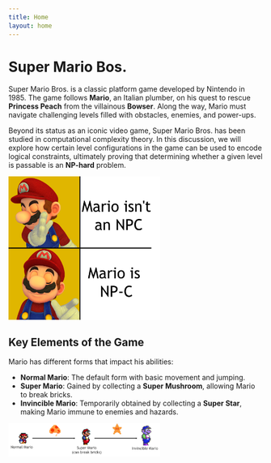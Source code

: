 ```yaml
---
title: Home
layout: home
---
```


# Super Mario Bos.

Super Mario Bros. is a classic platform game developed by Nintendo in 1985. 
The game follows **Mario**, an Italian plumber, on his quest to rescue 
**Princess Peach** from the villainous **Bowser**. Along the way, 
Mario must navigate challenging levels filled with obstacles, enemies, 
and power-ups.

Beyond its status as an iconic video game, Super Mario Bros. has been studied in 
computational complexity theory. In this discussion, we will explore how certain 
level configurations in the game can be used to encode logical constraints, 
ultimately proving that determining whether a given level is passable is an 
**NP-hard** problem.

<img src="assets/images/mario/mario-meme.png" alt="Mario Forms" width="300">



## Key Elements of the Game

Mario has different forms that impact his abilities:

- **Normal Mario**: The default form with basic movement and jumping.
- **Super Mario**: Gained by collecting a **Super Mushroom**, allowing Mario to break bricks.
- **Invincible Mario**: Temporarily obtained by collecting a **Super Star**, making Mario immune to enemies and hazards.

<img src="assets/images/mario/mario-forms.png" alt="Mario Forms" width="300">








